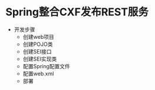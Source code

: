 # Spring整合CXF发布REST服务
* 开发步骤
    * 创建web项目
    * 创建POJO类
    * 创建SEI接口
    * 创建SEI实现类
    * 配置Spring配置文件
    * 配置web.xml
    * 部署